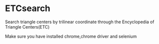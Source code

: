 # ETCsearch
Search triangle centers by trilinear coordinate through the Encyclopedia of Triangle Centers(ETC)

Make sure you have installed chrome,chrome driver and selenium
